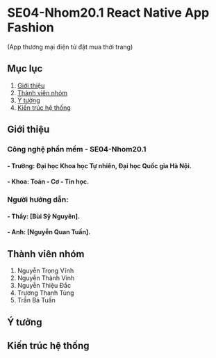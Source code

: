 # SE04-Nhom20.1  React Native App Fashion
(App thương mại điện tử đặt mua thời trang)

## Mục lục
1. [Giới thiệu](##gioithieu)
2. [Thành viên nhóm](##thanhviennhom)
3. [Ý tưởng](##ytuong)
4. [Kiến trúc hệ thống](##kientruchethong)

## Giới thiệu
### Công nghệ phần mềm - SE04-Nhom20.1
#### - Trường: Đại học Khoa học Tự nhiên, Đại học Quốc gia Hà Nội.
#### - Khoa: Toán - Cơ - Tin học.
### Người hướng dẫn:
#### - Thầy: [Bùi Sỹ Nguyên].
#### - Anh: [Nguyễn Quan Tuấn].

## **Thành viên nhóm**
1) Nguyễn Trọng Vĩnh
2) Nguyễn Thành Vinh
3) Nguyễn Thiệu Đắc
4) Trương Thanh Tùng
5) Trần Bá Tuấn

## **Ý tưởng**

## **Kiến trúc hệ thống**

